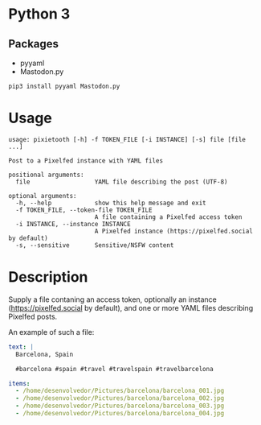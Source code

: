 # Python 3

## Packages

- pyyaml
- Mastodon.py

```
pip3 install pyyaml Mastodon.py
```

# Usage

```
usage: pixietooth [-h] -f TOKEN_FILE [-i INSTANCE] [-s] file [file ...]

Post to a Pixelfed instance with YAML files

positional arguments:
  file                  YAML file describing the post (UTF-8)

optional arguments:
  -h, --help            show this help message and exit
  -f TOKEN_FILE, --token-file TOKEN_FILE
                        A file containing a Pixelfed access token
  -i INSTANCE, --instance INSTANCE
                        A Pixelfed instance (https://pixelfed.social by default)
  -s, --sensitive       Sensitive/NSFW content
```

# Description

Supply a file contaning an access token, optionally an instance
(<https://pixelfed.social> by default), and one or more YAML files describing
Pixelfed posts.

An example of such a file:

```yml
text: |
  Barcelona, Spain

  #barcelona #spain #travel #travelspain #travelbarcelona

items:
  - /home/desenvolvedor/Pictures/barcelona/barcelona_001.jpg
  - /home/desenvolvedor/Pictures/barcelona/barcelona_002.jpg
  - /home/desenvolvedor/Pictures/barcelona/barcelona_003.jpg
  - /home/desenvolvedor/Pictures/barcelona/barcelona_004.jpg
```
